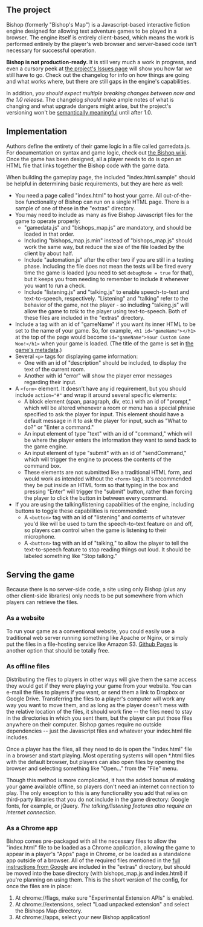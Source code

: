 ## The project
Bishop (formerly "Bishop's Map") is a Javascript-based interactive fiction engine designed for allowing text adventure games to be played in a browser. The engine itself is entirely client-based, which means the work is performed entirely by the player's web browser and server-based code isn't necessary for successful operation.

**Bishop is not production-ready.** It is still very much a work in progress, and even a cursory peek at [the project's Issues page](https://github.com/rabdill/bishops_map/issues?q=is%3Aopen+is%3Aissue) will show you how far we still have to go. Check out the changelog for info on how things are going and what works where, but there are still gaps in the engine's capabilities.

In addition, *you should expect multiple breaking changes between now and the 1.0 release.* The changelog *should* make ample notes of what is changing and what upgrade dangers might arise, but the project's versioning won't be [semantically meaningful](http://semver.org/) until after 1.0.

## Implementation
Authors define the entirety of their game logic in a file called gamedata.js. For documentation on syntax and game logic, check out [the Bishop wiki](https://github.com/rabdill/bishops_map/wiki). Once the game has been designed, all a player needs to do is open an HTML file that links together the Bishop code with the game data.

When building the gameplay page, the included "index.html.sample" should be helpful in determining basic requirements, but they are here as well:
* You need a page called "index.html" to host your game. All out-of-the-box functionality of Bishop can run on a single HTML page. There is a sample of one of these in the "extras" directory.
* You may need to include as many as five Bishop Javascript files for the game to operate properly:
  * "gamedata.js" and "bishops_map.js" are mandatory, and should be loaded in that order.
  * Including "bishops_map.js.min" instead of "bishops_map.js" should work the same way, but reduce the size of the file loaded by the client by about half.
  * Include "automation.js" after the other two if you are still in a testing phase. Including the file does not mean the tests will be fired every time the game is loaded (you need to set `debugMode = true` for that), but it keeps you from needing to remember to include it whenever you want to run a check.
  * Include "listening.js" and "talking.js" to enable speech-to-text and text-to-speech, respectively. "Listening" and "talking" refer to the behavior of the game, not the player - so including "talking.js" will allow the game to *talk* to the player using text-to-speech. Both of these files are included in the "extras" directory.
* Include a tag with an id of "gameName" if you want its inner HTML to be set to the name of your game. So, for example, `<h1 id="gameName"></h1>` at the top of the page would become `id="gameName">Your Custom Game Woo!</h1>` when your game is loaded. (The title of the game is set in [the game's metadata](https://github.com/rabdill/bishops_map/wiki/Storing-game-metadata).)
* Several `<p>` tags for displaying game information:
  * One with an id of "description" should be included, to display the text of the current room.
  * Another with id "error" will show the player error messages regarding their input.
* A `<form>` element. It doesn't have any id requirement, but you should include `action="#"` and wrap it around several specific elements:
  * A block element (span, paragraph, div, etc.) with an id of "prompt," which will be altered whenever a room or menu has a special phrase specified to ask the player for input. This element should have a default message in it to ask the player for input, such as "What to do?" or "Enter a command."
  * An input element of type "text" with an id of "command," which will be where the player enters the information they want to send back to the game engine.
  * An input element of type "submit" with an id of "sendCommand," which will trigger the engine to process the contents of the command box.
  * These elements are not submitted like a traditional HTML form, and would work as intended without the `<form>` tags. It's recommended they be put inside an HTML form so that typing in the box and pressing "Enter" will trigger the "submit" button, rather than forcing the player to click the button in between every command.
* If you are using the talking/listening capabilities of the engine, including buttons to toggle these capabilities is recommended:
  * A `<button>` tag with an id of "listening" and contents of whatever you'd like will be used to turn the speech-to-text feature on and off, so players can control when the game is listening to their microphone.
  * A `<button>` tag with an id of "talking," to allow the player to tell the text-to-speech feature to stop reading things out loud. It should be labeled something like "Stop talking."

## Serving the game
Because there is no server-side code, a site using only Bishop (plus any other client-side libraries) only needs to be put somewhere from which players can retrieve the files.

### As a website
To run your game as a conventional website, you could easily use a traditional web server running something like Apache or Nginx, or simply put the files in a file-hosting service like Amazon S3. [Github Pages](https://pages.github.com/) is another option that should be totally free.

### As offline files
Distributing the files to players in other ways will give them the same access they would get if they were playing your game from your website. You can e-mail the files to players if you want, or send them a link to Dropbox or Google Drive. Transferring the files to a player's computer will work any way you want to move them, and as long as the player doesn't mess with the relative location of the files, it should work fine -- the files need to stay in the directories in which you sent them, but the player can put those files anywhere on their computer. Bishop games require no outside dependencies -- just the Javascript files and whatever your index.html file includes.

Once a player has the files, all they need to do is open the "index.html" file in a browser and start playing. Most operating systems will open *.html files with the default browser, but players can also open files by opening the browser and selecting something like "Open..." from the "File" menu.

Though this method is more complicated, it has the added bonus of making your game available offline, so players don't need an internet connection to play. The only exception to this is any functionality you add that relies on third-party libraries that you do not include in the game directory: Google fonts, for example, or jQuery. *The talking/listening features also require an internet connection.*

### As a Chrome app
Bishop comes pre-packaged with all the necessary files to allow the "index.html" file to be loaded as a Chrome application, allowing the game to appear in a player's "Apps" page in Chrome, or be loaded as a standalone app outside of a browser. All of the required files mentioned in the [full instructions from Google](https://developer.chrome.com/apps/first_app) are included in the "extras" directory, but should be moved into the base directory (with bishops_map.js and index.html) if you're planning on using them. This is the short version of the config, for once the files are in place:

1. At chrome://flags, make sure "Experimental Extension APIs" is enabled.
1. At chrome://extensions, select "Load unpacked extension" and select the Bishops Map directory.
1. At chrome://apps, select your new Bishop application!
